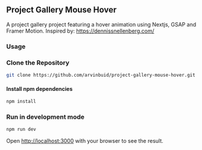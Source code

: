 ## Project Gallery Mouse Hover

A project gallery project featuring a hover animation using Nextjs, GSAP and Framer Motion. Inspired by: https://dennissnellenberg.com/

<!-- ![Curved Menu](public/assets/project-gallery-mouse-hover.gif) -->

### Usage

### Clone the Repository

```bash
git clone https://github.com/arvinbuid/project-gallery-mouse-hover.git
```

#### Install npm dependencies

```bash
npm install
```

### Run in development mode

```bash
npm run dev
```

Open [http://localhost:3000](http://localhost:3000) with your browser to see the result.
